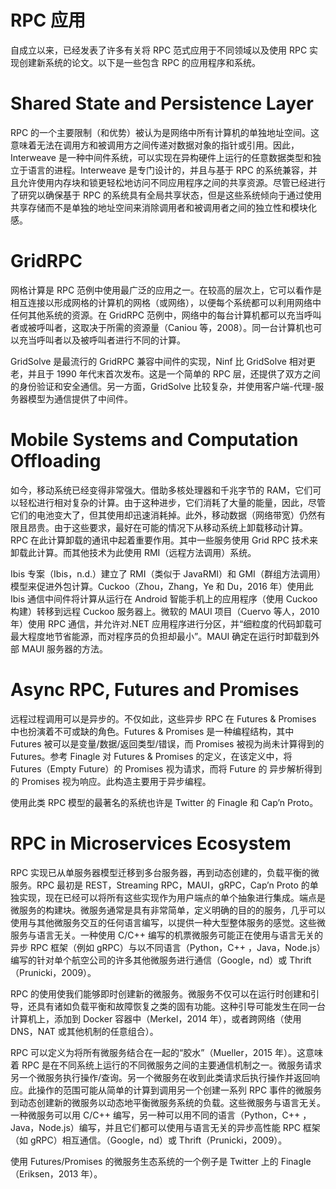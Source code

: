 # RPC 应用

自成立以来，已经发表了许多有关将 RPC 范式应用于不同领域以及使用 RPC 实现创建新系统的论文。以下是一些包含 RPC 的应用程序和系统。

# Shared State and Persistence Layer

RPC 的一个主要限制（和优势）被认为是网络中所有计算机的单独地址空间。这意味着无法在调用方和被调用方之间传递对数据对象的指针或引用。因此，Interweave 是一种中间件系统，可以实现在异构硬件上运行的任意数据类型和独立于语言的进程。Interweave 是专门设计的，并且与基于 RPC 的系统兼容，并且允许使用内存块和锁更轻松地访问不同应用程序之间的共享资源。尽管已经进行了研究以确保基于 RPC 的系统具有全局共享状态，但是这些系统倾向于通过使用共享存储而不是单独的地址空间来消除调用者和被调用者之间的独立性和模块化感。

# GridRPC

网格计算是 RPC 范例中使用最广泛的应用之一。在较高的层次上，它可以看作是相互连接以形成网格的计算机的网格（或网络），以便每个系统都可以利用网络中任何其他系统的资源。在 GridRPC 范例中，网络中的每台计算机都可以充当呼叫者或被呼叫者，这取决于所需的资源量（Caniou 等，2008）。同一台计算机也可以充当呼叫者以及被呼叫者进行不同的计算。

GridSolve 是最流行的 GridRPC 兼容中间件的实现，Ninf 比 GridSolve 相对更老，并且于 1990 年代末首次发布。这是一个简单的 RPC 层，还提供了双方之间的身份验证和安全通信。另一方面，GridSolve 比较复杂，并使用客户端-代理-服务器模型为通信提供了中间件。

# Mobile Systems and Computation Offloading

如今，移动系统已经变得非常强大。借助多核处理器和千兆字节的 RAM，它们可以轻松进行相对复杂的计算。由于这种进步，它们消耗了大量的能量，因此，尽管它们的电池变大了，但其使用却迅速消耗掉。此外，移动数据（网络带宽）仍然有限且昂贵。由于这些要求，最好在可能的情况下从移动系统上卸载移动计算。RPC 在此计算卸载的通讯中起着重要作用。其中一些服务使用 Grid RPC 技术来卸载此计算。而其他技术为此使用 RMI（远程方法调用）系统。

Ibis 专案（Ibis，n.d.）建立了 RMI（类似于 JavaRMI）和 GMI（群组方法调用）模型来促进外包计算。Cuckoo（Zhou，Zhang，Ye 和 Du，2016 年）使用此 Ibis 通信中间件将计算从运行在 Android 智能手机上的应用程序（使用 Cuckoo 构建）转移到远程 Cuckoo 服务器上。微软的 MAUI 项目（Cuervo 等人，2010 年）使用 RPC 通信，并允许对.NET 应用程序进行分区，并“细粒度的代码卸载可最大程度地节省能源，而对程序员的负担却最小”。MAUI 确定在运行时卸载到外部 MAUI 服务器的方法。

# Async RPC, Futures and Promises

远程过程调用可以是异步的。不仅如此，这些异步 RPC 在 Futures & Promises 中也扮演着不可或缺的角色。Futures & Promises 是一种编程结构，其中 Futures 被可以是变量/数据/返回类型/错误，而 Promises 被视为尚未计算得到的 Futures。参考 Finagle 对 Futures & Promises 的定义，在该定义中，将 Futures（Empty Future）的 Promises 视为请求，而将 Future 的 异步解析得到的 Promises 视为响应。此构造主要用于异步编程。

使用此类 RPC 模型的最著名的系统也许是 Twitter 的 Finagle 和 Cap’n Proto。

# RPC in Microservices Ecosystem

RPC 实现已从单服务器模型迁移到多台服务器，再到动态创建的，负载平衡的微服务。RPC 最初是 REST，Streaming RPC，MAUI，gRPC，Cap’n Proto 的单独实现，现在已经可以将所有这些实现作为用户端点的单个抽象进行集成。端点是微服务的构建块。微服务通常是具有非常简单，定义明确的目的的服务，几乎可以使用与其他微服务交互的任何语言编写，以提供一种大型整体服务的感觉。这些微服务与语言无关。一种使用 C/C++ 编写的机票微服务可能正在使用与语言无关的异步 RPC 框架（例如 gRPC）与以不同语言（Python，C++ ，Java，Node.js）编写的针对单个航空公司的许多其他微服务进行通信（Google，nd）或 Thrift（Prunicki，2009）。

RPC 的使用使我们能够即时创建新的微服务。微服务不仅可以在运行时创建和引导，还具有诸如负载平衡和故障恢复之类的固有功能。这种引导可能发生在同一台计算机上，添加到 Docker 容器中（Merkel，2014 年），或者跨网络（使用 DNS，NAT 或其他机制的任意组合）。

RPC 可以定义为将所有微服务结合在一起的“胶水”（Mueller，2015 年）。这意味着 RPC 是在不同系统上运行的不同微服务之间的主要通信机制之一。微服务请求另一个微服务执行操作/查询。另一个微服务在收到此类请求后执行操作并返回响应。此操作的范围可能从简单的计算到调用另一个创建一系列 RPC 事件的微服务到动态创建新的微服务以动态地平衡微服务系统的负载。这些微服务与语言无关。一种微服务可以用 C/C++ 编写，另一种可以用不同的语言（Python，C++ ，Java，Node.js）编写，并且它们都可以使用与语言无关的异步高性能 RPC 框架（如 gRPC）相互通信。（Google，nd）或 Thrift（Prunicki，2009）。

使用 Futures/Promises 的微服务生态系统的一个例子是 Twitter 上的 Finagle（Eriksen，2013 年）。
